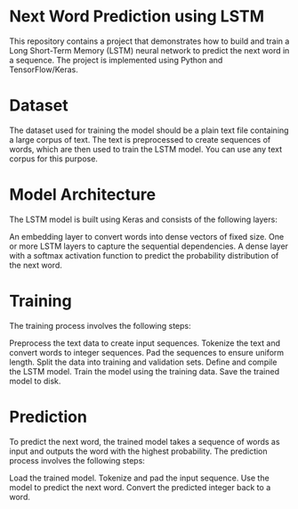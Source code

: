 # Next Word Prediction using LSTM
This repository contains a project that demonstrates how to build and train a Long Short-Term Memory (LSTM) neural network to predict the next word in a sequence. The project is implemented using Python and TensorFlow/Keras.

# Dataset
The dataset used for training the model should be a plain text file containing a large corpus of text. The text is preprocessed to create sequences of words, which are then used to train the LSTM model. You can use any text corpus for this purpose.

# Model Architecture
The LSTM model is built using Keras and consists of the following layers:

An embedding layer to convert words into dense vectors of fixed size.
One or more LSTM layers to capture the sequential dependencies.
A dense layer with a softmax activation function to predict the probability distribution of the next word.

# Training
The training process involves the following steps:

Preprocess the text data to create input sequences.
Tokenize the text and convert words to integer sequences.
Pad the sequences to ensure uniform length.
Split the data into training and validation sets.
Define and compile the LSTM model.
Train the model using the training data.
Save the trained model to disk.
# Prediction
To predict the next word, the trained model takes a sequence of words as input and outputs the word with the highest probability. The prediction process involves the following steps:

Load the trained model.
Tokenize and pad the input sequence.
Use the model to predict the next word.
Convert the predicted integer back to a word.
